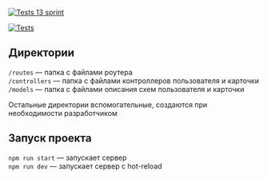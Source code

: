 [![Tests 13 sprint](https://github.com/iEasyJet/express-mesto-gha/actions/workflows/tests-13-sprint.yml/badge.svg?branch=main)](https://github.com/iEasyJet/express-mesto-gha/actions/workflows/tests-13-sprint.yml) 

[![Tests](https://github.com/iEasyJet/express-mesto-gha/actions/workflows/tests-14-sprint.yml/badge.svg)](https://github.com/iEasyJet/express-mesto-gha/actions/workflows/tests-14-sprint.yml)

## Директории

`/routes` — папка с файлами роутера  
`/controllers` — папка с файлами контроллеров пользователя и карточки   
`/models` — папка с файлами описания схем пользователя и карточки  
  
Остальные директории вспомогательные, создаются при необходимости разработчиком

## Запуск проекта

`npm run start` — запускает сервер   
`npm run dev` — запускает сервер с hot-reload
